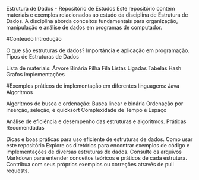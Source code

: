 Estrutura de Dados - Repositório de Estudos
Este repositório contém materiais e exemplos relacionados ao estudo da disciplina de Estrutura de Dados. A disciplina aborda conceitos fundamentais para organização, manipulação e análise de dados em programas de computador.

#Conteúdo Introdução

O que são estruturas de dados?
Importância e aplicação em programação.
Tipos de Estruturas de Dados

Lista de materiais:
Árvore Binária
Pilha
Fila
Listas Ligadas
Tabelas Hash
Grafos
Implementações

#Exemplos práticos de implementação em diferentes linguagens:
Java
Algoritmos

Algoritmos de busca e ordenação:
Busca linear e binária
Ordenação por inserção, seleção, e quicksort
Complexidade de Tempo e Espaço

Análise de eficiência e desempenho das estruturas e algoritmos.
Práticas Recomendadas

Dicas e boas práticas para uso eficiente de estruturas de dados.
Como usar este repositório
Explore os diretórios para encontrar exemplos de código e implementações de diversas estruturas de dados.
Consulte os arquivos Markdown para entender conceitos teóricos e práticos de cada estrutura.
Contribua com seus próprios exemplos ou correções através de pull requests.

